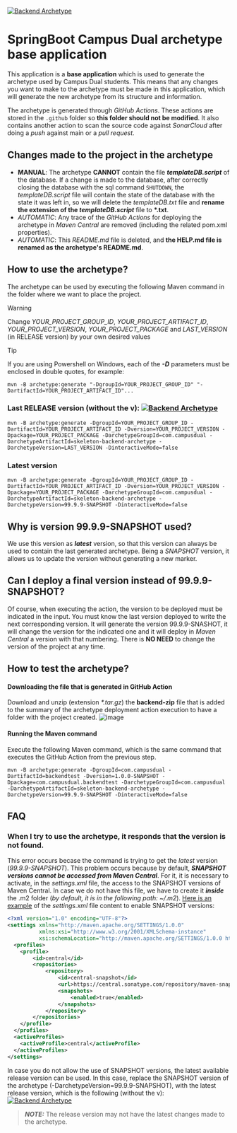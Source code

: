 [![Backend Archetype](https://img.shields.io/maven-central/v/com.campusdual/skeleton-backend-archetype?label=Latest%20backend%20archetype&style=flat-square)](https://central.sonatype.com/artifact/com.campusdual/skeleton-backend-archetype)


# SpringBoot Campus Dual archetype base application
This application is a **base application** which is used to generate the archetype used by Campus Dual students. This means that any changes you want to make to the archetype must be made in this application, which will generate the new archetype from its structure and information. 

The archetype is generated through *GitHub Actions*. These actions are stored in the <code>.github</code> folder so **this folder should not be modified**. It also contains another action to scan the source code against *SonarCloud* after doing a *push* against main or a *pull request*.

## Changes made to the project in the archetype
* **MANUAL**: The archetype **CANNOT** contain the file ***templateDB.script*** of the database. If a change is made to the database, after correctly closing the database with the sql command <code>SHUTDOWN</code>, the *templateDB.script* file will contain the state of the database with the state it was left in, so we will delete the *templateDB.txt* file and **rename the extension of the *templateDB.script*** file to **\*.txt**. 
* *AUTOMATIC*: Any trace of the *GitHub Actions* for deploying the archetype in *Maven Central* are removed (including the related pom.xml properties).
* *AUTOMATIC*: This *README.md* file is deleted, and **the HELP.md file is renamed as the archetype's README.md**.

## How to use the archetype?
The archetype can be used by executing the following Maven command in the folder where we want to place the project.
> [!WARNING]
> Change _YOUR_PROJECT_GROUP_ID_, _YOUR_PROJECT_ARTIFACT_ID_, _YOUR_PROJECT_VERSION_, _YOUR_PROJECT_PACKAGE_ and _LAST_VERSION_ (in RELEASE version) by your own desired values

> [!TIP]
> If you are using Powershell on Windows, each of the _**-D**_ parameters must be enclosed in double quotes, for example:
> ```
> mvn -B archetype:generate "-DgroupId=YOUR_PROJECT_GROUP_ID" "-DartifactId=YOUR_PROJECT_ARTIFACT_ID"...
> ```
### Last RELEASE version (without the v): [![Backend Archetype](https://img.shields.io/maven-central/v/com.campusdual/skeleton-backend-archetype?label=&style=flat-square)](https://maven-badges.herokuapp.com/maven-central/com.campusdual/skeleton-backend-archetype)
```
mvn -B archetype:generate -DgroupId=YOUR_PROJECT_GROUP_ID -DartifactId=YOUR_PROJECT_ARTIFACT_ID -Dversion=YOUR_PROJECT_VERSION -Dpackage=YOUR_PROJECT_PACKAGE -DarchetypeGroupId=com.campusdual -DarchetypeArtifactId=skeleton-backend-archetype -DarchetypeVersion=LAST_VERSION -DinteractiveMode=false
```
### Latest version
```
mvn -B archetype:generate -DgroupId=YOUR_PROJECT_GROUP_ID -DartifactId=YOUR_PROJECT_ARTIFACT_ID -Dversion=YOUR_PROJECT_VERSION -Dpackage=YOUR_PROJECT_PACKAGE -DarchetypeGroupId=com.campusdual -DarchetypeArtifactId=skeleton-backend-archetype -DarchetypeVersion=99.9.9-SNAPSHOT -DinteractiveMode=false
```

## Why is version 99.9.9-SNAPSHOT used?
We use this version as ***latest*** version, so that this version can always be used to contain the last generated archetype. Being a *SNAPSHOT* version, it allows us to update the version without generating a new marker.

## Can I deploy a final version instead of 99.9.9-SNAPSHOT?
Of course, when executing the action, the version to be deployed must be indicated in the input. You must know the last version deployed to write the next corresponding version. It will generate the version 99.9.9-SNASHOT, it will change the version for the indicated one and it will deploy in *Maven Central* a version with that numbering. There is **NO NEED** to change the version of the project at any time.

## How to test the archetype?
#### Downloading the file that is generated in GitHub Action
Download and unzip (extension *\*.tar.gz*) the **backend-zip** file that is added to the summary of the archetype deployment action execution to have a folder with the project created.
![image](https://i.imgur.com/DOpyK5M.png)
#### Running the Maven command
Execute the following Maven command, which is the same command that executes the GitHub Action from the previous step.
```
mvn -B archetype:generate -DgroupId=com.campusdual -DartifactId=backendtest -Dversion=1.0.0-SNAPSHOT -Dpackage=com.campusdual.backendtest -DarchetypeGroupId=com.campusdual -DarchetypeArtifactId=skeleton-backend-archetype -DarchetypeVersion=99.9.9-SNAPSHOT -DinteractiveMode=false
```

## FAQ
### When I try to use the archetype, it responds that the version is not found.
This error occurs becase the command is trying to get the *latest* version (*99.9.9-SNAPSHOT*). This problem occurs because by default, ***SNAPSHOT versions cannot be accessed from Maven Central***. For it, it is necessary to activate, in the *settings.xml* file, the access to the SNAPSHOT versions of Maven Central. In case we do not have this file, we have to create it ***inside*** the .m2 folder (*by default, it is in the following path: ~/.m2*). [Here is an example](https://gist.github.com/supportcampusdual/fa55eb0fa7fd91f825abcc557a1f730d) of the *settings.xml* file content to enable SNAPSHOT versions:
```xml
<?xml version="1.0" encoding="UTF-8"?>
<settings xmlns="http://maven.apache.org/SETTINGS/1.0.0" 
          xmlns:xsi="http://www.w3.org/2001/XMLSchema-instance" 
          xsi:schemaLocation="http://maven.apache.org/SETTINGS/1.0.0 http://maven.apache.org/xsd/settings-1.0.0.xsd">
  <profiles>
	<profile>
		<id>central</id>
		<repositories>
			<repository>
				<id>central-snapshot</id>
				<url>https://central.sonatype.com/repository/maven-snapshots/</url>
				<snapshots>
					<enabled>true</enabled>
				</snapshots>
			</repository>
		</repositories>
	</profile>
  </profiles>
  <activeProfiles>
	<activeProfile>central</activeProfile>
  </activeProfiles>
</settings>
```
In case you do not allow the use of SNAPSHOT versions, the latest available release version can be used. In this case, replace the SNAPSHOT version of the archetype (-DarchetypeVersion=99.9.9-SNAPSHOT), with the latest release version, which is the following (without the v): [![Backend Archetype](https://img.shields.io/maven-central/v/com.campusdual/skeleton-backend-archetype?label=&style=flat-square)](https://central.sonatype.com/artifact/com.campusdual/skeleton-backend-archetype)

> **_NOTE:_**  The release version may not have the latest changes made to the archetype.

